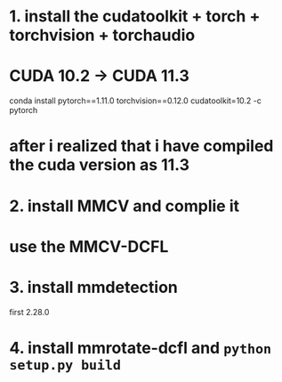 # 1. install the cudatoolkit + torch + torchvision + torchaudio

# CUDA 10.2 -> CUDA 11.3
conda install pytorch==1.11.0 torchvision==0.12.0 cudatoolkit=10.2 -c pytorch
# after i realized that i have compiled the cuda version as 11.3

# 2. install MMCV and complie it

# use the MMCV-DCFL


# 3. install mmdetection

first 2.28.0

# 4. install mmrotate-dcfl and `python setup.py build`

 

